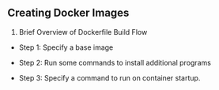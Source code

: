 ## Creating Docker Images

1. Brief Overview of Dockerfile Build Flow

- Step 1: Specify a base image

- Step 2: Run some commands to install additional programs

- Step 3: Specify a command to run on container startup.